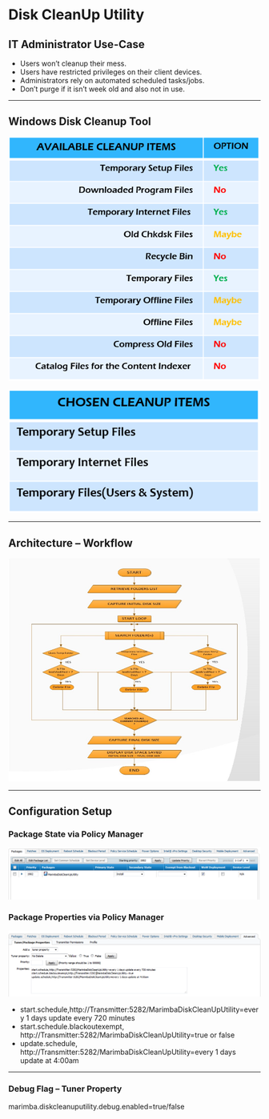 # Disk CleanUp Utility

## IT Administrator Use-Case 
   - Users won’t cleanup their mess.
   - Users have restricted privileges on their client devices. 
   - Administrators rely on automated scheduled tasks/jobs.
   - Don’t purge if it isn’t week old and also not in use.

***
## Windows Disk Cleanup Tool

![AvailableCleanUpItems](DiskCleanUpUtility/Files/AvailableCleanUpItems.png)

![ChosenCleanUpItems](DiskCleanUpUtility/Files/ChosenCleanUpItems.png)

***

## Architecture – Workflow
![DiskCleanUpUtilityWorkflow](DiskCleanUpUtility/Files/DiskCleanUpUtilityWorkflow.jpg)

***

## Configuration Setup

### Package State via Policy Manager
![DiskCleanUpUtility_SetupPolicy](DiskCleanUpUtility/Files/DiskCleanUpUtility_SetupPolicy.PNG)

### Package Properties via Policy Manager

![DiskCleanUpUtility_SetupPolicyProperties](DiskCleanUpUtility/Files/DiskCleanUpUtility_SetupPolicyProperties.PNG)

 - start.schedule,http://Transmitter:5282/MarimbaDiskCleanUpUtility=every 1 days update every 720 minutes
 - start.schedule.blackoutexempt, http://Transmitter:5282/MarimbaDiskCleanUpUtility=true or false
 - update.schedule, http://Transmitter:5282/MarimbaDiskCleanUpUtility=every 1 days update at 4:00am

***

### Debug Flag – Tuner Property
marimba.diskcleanuputility.debug.enabled=true/false
